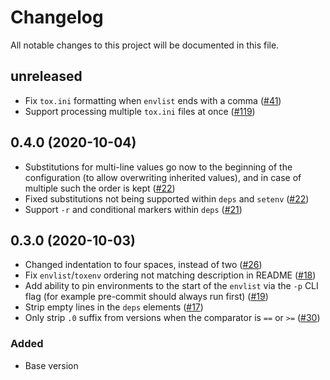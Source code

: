 # Changelog

All notable changes to this project will be documented in this file.

## unreleased

- Fix `tox.ini` formatting when `envlist` ends with a comma
  ([#41](https://github.com/tox-dev/tox-ini-fmt/issues/41))
- Support processing multiple `tox.ini` files at once ([#119](https://github.com/tox-dev/tox-ini-fmt/pull/119))

## 0.4.0 (2020-10-04)

- Substitutions for multi-line values go now to the beginning of the configuration (to allow overwriting inherited
  values), and in case of multiple such the order is kept ([#22](https://github.com/tox-dev/tox-ini-fmt/issues/22))
- Fixed substitutions not being supported within `deps` and `setenv`
  ([#22](https://github.com/tox-dev/tox-ini-fmt/issues/22))
- Support `-r` and conditional markers within `deps` ([#21](https://github.com/tox-dev/tox-ini-fmt/issues/21))

## 0.3.0 (2020-10-03)

- Changed indentation to four spaces, instead of two ([#26](https://github.com/tox-dev/tox-ini-fmt/issues/26))
- Fix `envlist`/`toxenv` ordering not matching description in README
  ([#18](https://github.com/tox-dev/tox-ini-fmt/issues/18))
- Add ability to pin environments to the start of the `envlist` via the `-p` CLI flag (for example pre-commit should
  always run first) ([#19](https://github.com/tox-dev/tox-ini-fmt/issues/19))
- Strip empty lines in the `deps` elements ([#17](https://github.com/tox-dev/tox-ini-fmt/issues/17))
- Only strip `.0` suffix from versions when the comparator is `==` or `>=`
  ([#30](https://github.com/tox-dev/tox-ini-fmt/issues/30))

### Added

- Base version
